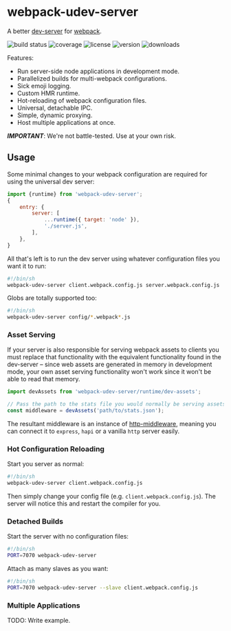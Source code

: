 # webpack-udev-server

A better [dev-server] for [webpack].

![build status](http://img.shields.io/travis/izaakschroeder/webpack-udev-server/master.svg?style=flat)
![coverage](http://img.shields.io/coveralls/izaakschroeder/webpack-udev-server/master.svg?style=flat)
![license](http://img.shields.io/npm/l/webpack-udev-server.svg?style=flat)
![version](http://img.shields.io/npm/v/webpack-udev-server.svg?style=flat)
![downloads](http://img.shields.io/npm/dm/webpack-udev-server.svg?style=flat)

Features:

 * Run server-side node applications in development mode.
 * Parallelized builds for multi-webpack configurations.
 * Sick emoji logging.
 * Custom HMR runtime.
 * Hot-reloading of webpack configuration files.
 * Universal, detachable IPC.
 * Simple, dynamic proxying.
 * Host multiple applications at once.

***IMPORTANT***: We're not battle-tested. Use at your own risk.

## Usage

Some minimal changes to your webpack configuration are required for using the universal dev server:


```javascript
import {runtime} from 'webpack-udev-server';
{
	entry: {
		server: [
			...runtime({ target: 'node' }),
			'./server.js',
		],
	},
}
```

All that's left is to run the dev server using whatever configuration files you want it to run:

```sh
#!/bin/sh
webpack-udev-server client.webpack.config.js server.webpack.config.js
```

Globs are totally supported too:

```sh
#!/bin/sh
webpack-udev-server config/*.webpack*.js
```

### Asset Serving

If your server is also responsible for serving webpack assets to clients you must replace that functionality with the equivalent functionality found in the dev-server – since web assets are generated in memory in development mode, your own asset serving functionality won't work since it won't be able to read that memory.

```javascript
import devAssets from 'webpack-udev-server/runtime/dev-assets';

// Pass the path to the stats file you would normally be serving assets from.
const middleware = devAssets('path/to/stats.json');
```

The resultant middleware is an instance of [http-middleware], meaning you can connect it to `express`, `hapi` or a vanilla `http` server easily.

### Hot Configuration Reloading

Start you server as normal:

```sh
#!/bin/sh
webpack-udev-server client.webpack.config.js
```

Then simply change your config file (e.g. `client.webpack.config.js`). The server will notice this and restart the compiler for you.

### Detached Builds

Start the server with no configuration files:

```sh
#!/bin/sh
PORT=7070 webpack-udev-server
```

Attach as many slaves as you want:

```sh
#!/bin/sh
PORT=7070 webpack-udev-server --slave client.webpack.config.js
```

### Multiple Applications

TODO: Write example.


[webpack]: https://webpack.github.io/
[dev-server]: https://webpack.github.io/docs/webpack-dev-server.html
[http-middleware]: https://github.com/metalabdesign/midori
